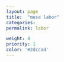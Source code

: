 ```yaml
---
layout: page
title:  "mesa labor"
categories:
permalink: labor

weight: 4
priority: 1
color: '#2dccad'
---
```

